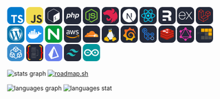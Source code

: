 <div>
  <img src="https://raw.githubusercontent.com/jpb06/jpb06/master/icons/TypeScript.svg" height="40" />
  <img src="https://raw.githubusercontent.com/jpb06/jpb06/master/icons/JavaScript.svg" height="40" />
  <img src="https://raw.githubusercontent.com/jpb06/jpb06/master/icons/Bash-Dark.svg" height="40" />
  <img src="https://raw.githubusercontent.com/jpb06/jpb06/master/icons/PHP-Dark.svg" height="40" />
  
  <img src="https://raw.githubusercontent.com/jpb06/jpb06/master/icons/NodeJS-Dark.svg" height="40" />
  <img src="https://raw.githubusercontent.com/jpb06/jpb06/master/icons/NestJS-Dark.svg" height="40" />
  <img src="https://raw.githubusercontent.com/jpb06/jpb06/master/icons/NextJS-Dark.svg" height="40" />
  <img src="https://raw.githubusercontent.com/jpb06/jpb06/master/icons/React-Dark.svg" height="40" />
  <img src="https://raw.githubusercontent.com/jpb06/jpb06/master/icons/Remix-Dark.svg" height="40" />
  <img src="https://raw.githubusercontent.com/jpb06/jpb06/master/icons/ExpressJS-Dark.svg" height="40" />
  <img src="https://raw.githubusercontent.com/jpb06/jpb06/master/icons/Laravel-Dark.svg" height="40" />
  <img src="https://raw.githubusercontent.com/jpb06/jpb06/master/icons/Wordpress.svg" height="40" />
  
  <img src="https://raw.githubusercontent.com/jpb06/jpb06/master/icons/Docker.svg" height="40" />
  <img src="https://raw.githubusercontent.com/jpb06/jpb06/master/icons/Nginx.svg" height="40" />
  <img src="https://raw.githubusercontent.com/jpb06/jpb06/master/icons/AWS-Dark.svg" height="40" />
  <img src="https://raw.githubusercontent.com/jpb06/jpb06/master/icons/Cloudflare-Dark.svg" height="40" />
  <img src="https://raw.githubusercontent.com/jpb06/jpb06/master/icons/Linux-Dark.svg" height="40" />
  <img src="https://raw.githubusercontent.com/jpb06/jpb06/master/icons/Grafana-Dark.svg" height="40" />
  <img src="https://raw.githubusercontent.com/jpb06/jpb06/master/icons/GithubActions-Dark.svg" height="40" />
  
  <img src="https://raw.githubusercontent.com/jpb06/jpb06/master/icons/Redis-Dark.svg" height="40" />
  <img src="https://raw.githubusercontent.com/jpb06/jpb06/master/icons/GraphQL-Dark.svg" height="40" />
  <img src="https://raw.githubusercontent.com/jpb06/jpb06/master/icons/Pnpm-Dark.svg" height="40" />
  <img src="https://raw.githubusercontent.com/jpb06/jpb06/master/icons/Trpc.svg" height="40" />
  <img src="https://raw.githubusercontent.com/jpb06/jpb06/master/icons/Typeorm-Dark.svg" height="40" />
  <img src="https://raw.githubusercontent.com/jpb06/jpb06/master/icons/Prisma.svg" height="40" />
  <img src="https://raw.githubusercontent.com/jpb06/jpb06/master/icons/TailwindCSS-Dark.svg" height="40" />
  <img src="https://raw.githubusercontent.com/jpb06/jpb06/master/icons/Arduino.svg" height="40" />
</div>
<br clear="both">
<div>
  <img src="https://github-readme-stats.vercel.app/api?username=nonamich&hide_title=false&hide_rank=true&show_icons=true&include_all_commits=true&count_private=true&disable_animations=false&theme=github_dark&locale=en&hide_border=true" height="190" alt="stats graph"  />
 <a href="https://roadmap.sh"><img src="https://roadmap.sh/card/wide/674354f65434bf319aa6da84?variant=dark&roadmaps=nodejs%2Ckubernetes%2Cdevops%2Cphp" alt="roadmap.sh"/></a>
</div>
<br clear="both">
<div>
  <img src="https://github-readme-stats.vercel.app/api/top-langs?username=nonamich&locale=en&card_width=310&langs_count=8&theme=github_dark&hide_border=true&layout=compact" alt="languages graph"  />
  <img src="https://github-readme-stats.vercel.app/api?username=nonamich&theme=github_dark&rank_icon=github&hide_border=true" alt="languages stat" />
</div>
